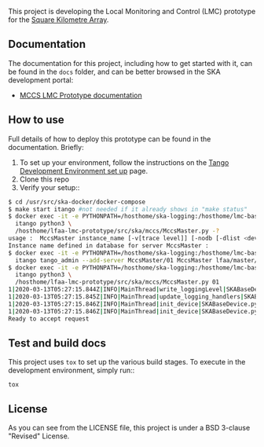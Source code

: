 This project is developing the Local Monitoring and Control (LMC) prototype for the [Square Kilometre Array](https://skatelescope.org/).

Documentation
-------------

The documentation for this project, including how to get started with it, can be found in the `docs` folder, and can be better browsed in the SKA development portal:

 * [MCCS LMC Prototype documentation](https://developer.skatelescope.org/projects/lfaa-lmc-prototype/en/latest/index.html "SKA Developer Portal: MCCS LMC Prototype documentation")

How to use
----------

Full details of how to deploy this prototype can be found in the documentation. Briefly:

1. To set up your environment, follow the instructions on the [Tango Development Environment set up](https://developer.skatelescope.org/en/latest/tools/tango-devenv-setup.html "Tango Development Environment set up") page.
2. Clone this repo
3. Verify your setup::
```bash
$ cd /usr/src/ska-docker/docker-compose
$ make start itango #not needed if it already shows in "make status"
$ docker exec -it -e PYTHONPATH=/hosthome/ska-logging:/hosthome/lmc-base-classes/src \
  itango python3 \
  /hosthome/lfaa-lmc-prototype/src/ska/mccs/MccsMaster.py -?
usage :  MccsMaster instance_name [-v[trace level]] [-nodb [-dlist <device name list>]]
Instance name defined in database for server MccsMaster :
$ docker exec -it -e PYTHONPATH=/hosthome/ska-logging:/hosthome/lmc-base-classes/src \
  itango tango_admin --add-server MccsMaster/01 MccsMaster lfaa/master/01
$ docker exec -it -e PYTHONPATH=/hosthome/ska-logging:/hosthome/lmc-base-classes/src \
  itango python3 \
  /hosthome/lfaa-lmc-prototype/src/ska/mccs/MccsMaster.py 01
1|2020-03-13T05:27:15.844Z|INFO|MainThread|write_loggingLevel|SKABaseDevice.py#490|tango-device:lfaa/master/01|Logging level set to LoggingLevel.INFO on Python and Tango loggers
1|2020-03-13T05:27:15.845Z|INFO|MainThread|update_logging_handlers|SKABaseDevice.py#169|tango-device:lfaa/master/01|Logging targets set to []
1|2020-03-13T05:27:15.846Z|INFO|MainThread|init_device|SKABaseDevice.py#399|tango-device:lfaa/master/01|No Groups loaded for device: lfaa/master/01
1|2020-03-13T05:27:15.846Z|INFO|MainThread|init_device|SKABaseDevice.py#401|tango-device:lfaa/master/01|Completed SKABaseDevice.init_device
Ready to accept request
```

Test and build docs
-------------------

This project uses ``tox`` to set up the various build stages. To execute in 
the development environment, simply run::

    tox 


License
-------

As you can see from the LICENSE file, this project is under a BSD 3-clause 
"Revised" License.

